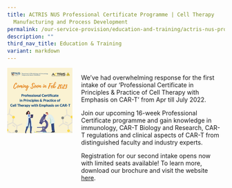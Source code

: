 ```yaml
---
title: ACTRIS NUS Professional Certificate Programme | Cell Therapy
  Manufacturing and Process Development
permalink: /our-service-provision/education-and-training/actris-nus-professional-certificate-programme-cell/
description: ""
third_nav_title: Education & Training
variant: markdown
---
```

<div style="display: flex;">
    <div style="width: 30%;">
        <img src="/images/Our%20Service%20Provision/Education%20&amp;%20Training/cell-therapy-pc-round-2_sm-post-1.png">
    </div>
    <div style="width: 65%; padding-left: 20px;">
        <p>We’ve had overwhelming response for the first intake of our ‘Professional Certificate in Principles &amp; Practice of Cell Therapy with Emphasis on CAR-T’ from Apr till July 2022.</p>
				<p>Join our upcoming 16-week Professional Certificate programme and gain knowledge in immunology, CAR-T Biology and Research, CAR-T regulations and clinical aspects of CAR-T from distinguished faculty and industry experts.</p>
        <p>Registration for our second intake opens now with limited seats available! To learn more, download our brochure and visit the website <a href="https://nus.edu/3CNUuKw">here</a>.</p>
    </div>
</div>